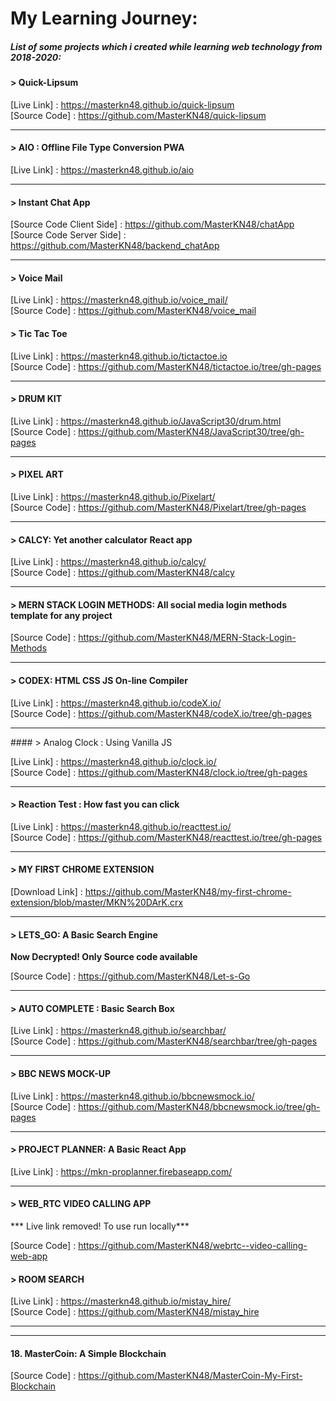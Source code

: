 # My Learning Journey:

##### List of some projects which i created while learning web technology from 2018-2020:

#### > Quick-Lipsum

[Live Link] : https://masterkn48.github.io/quick-lipsum <br/>
[Source Code] : https://github.com/MasterKN48/quick-lipsum

------

#### > AIO : Offline File Type Conversion PWA 

[Live Link] : https://masterkn48.github.io/aio

<hr/>

#### > Instant Chat App

[Source Code Client Side] : https://github.com/MasterKN48/chatApp <br/>
[Source Code Server Side] : https://github.com/MasterKN48/backend_chatApp

<hr/>

#### > Voice Mail

[Live Link] : https://masterkn48.github.io/voice_mail/ <br/>
[Source Code] : https://github.com/MasterKN48/voice_mail

#### > Tic Tac Toe

[Live Link] : https://masterkn48.github.io/tictactoe.io <br/>
[Source Code] : https://github.com/MasterKN48/tictactoe.io/tree/gh-pages

------
#### > DRUM KIT

[Live Link] : https://masterkn48.github.io/JavaScript30/drum.html <br/>
[Source Code] : https://github.com/MasterKN48/JavaScript30/tree/gh-pages

<hr/>

#### > PIXEL ART

[Live Link] : https://masterkn48.github.io/Pixelart/ <br/>
[Source Code] : https://github.com/MasterKN48/Pixelart/tree/gh-pages

<hr/>

#### > CALCY: Yet another calculator React app

[Live Link] : https://masterkn48.github.io/calcy/ <br/>
[Source Code] : https://github.com/MasterKN48/calcy

<hr/>

#### > MERN STACK LOGIN METHODS: All social media login methods template for any project

[Source Code] : https://github.com/MasterKN48/MERN-Stack-Login-Methods

<hr/>

#### > CODEX: HTML CSS JS On-line Compiler

[Live Link] : https://masterkn48.github.io/codeX.io/ <br/>
[Source Code] : https://github.com/MasterKN48/codeX.io/tree/gh-pages

<hr/>
#### > Analog Clock : Using Vanilla JS

[Live Link] : https://masterkn48.github.io/clock.io/ <br/>
[Source Code] : https://github.com/MasterKN48/clock.io/tree/gh-pages

<hr/>

#### > Reaction Test : How fast you can click

[Live Link] : https://masterkn48.github.io/reacttest.io/ <br/>
[Source Code] : https://github.com/MasterKN48/reacttest.io/tree/gh-pages

<hr/>

#### > MY FIRST CHROME EXTENSION

[Download Link] : https://github.com/MasterKN48/my-first-chrome-extension/blob/master/MKN%20DArK.crx

<hr/>

#### > LETS_GO: A Basic Search Engine

**Now Decrypted! Only Source code available**

[Source Code] : https://github.com/MasterKN48/Let-s-Go

<hr/>

#### > AUTO COMPLETE : Basic Search Box

[Live Link] : https://masterkn48.github.io/searchbar/ <br/> 
[Source Code] : https://github.com/MasterKN48/searchbar/tree/gh-pages

<hr/>

#### > BBC NEWS MOCK-UP

[Live Link] : https://masterkn48.github.io/bbcnewsmock.io/ <br/>
[Source Code] : https://github.com/MasterKN48/bbcnewsmock.io/tree/gh-pages

<hr/>

#### > PROJECT  PLANNER: A Basic React App

[Live Link] : https://mkn-proplanner.firebaseapp.com/

<hr/>

#### > WEB_RTC VIDEO CALLING APP

*** Live link removed! To use run locally***

[Source Code] : https://github.com/MasterKN48/webrtc--video-calling-web-app


#### > ROOM SEARCH

[Live Link] : https://masterkn48.github.io/mistay_hire/ <br/>
[Source Code] : https://github.com/MasterKN48/mistay_hire

<hr/>

<hr/>

#### 18. MasterCoin: A Simple Blockchain

[Source Code] : https://github.com/MasterKN48/MasterCoin-My-First-Blockchain

